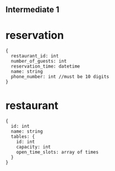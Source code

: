 ## Intermediate 1

# reservation

```
{
  restaurant_id: int  
  number_of_guests: int
  reservation_time: datetime
  name: string
  phone_number: int //must be 10 digits
}

```

# restaurant

```
{
  id: int
  name: string
  tables: {
    id: int
    capacity: int
    open_time_slots: array of times
  }
}

```
